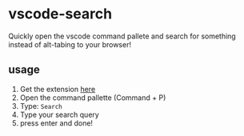 # vscode-search

Quickly open the vscode command pallete and search for something instead of alt-tabing to your browser!

## usage

1. Get the extension [here](https://marketplace.visualstudio.com/items?itemName=dev-caspertheghost.vscode-search)
2. Open the command pallette (Command + P)
3. Type: `Search`
4. Type your search query
5. press enter and done!
